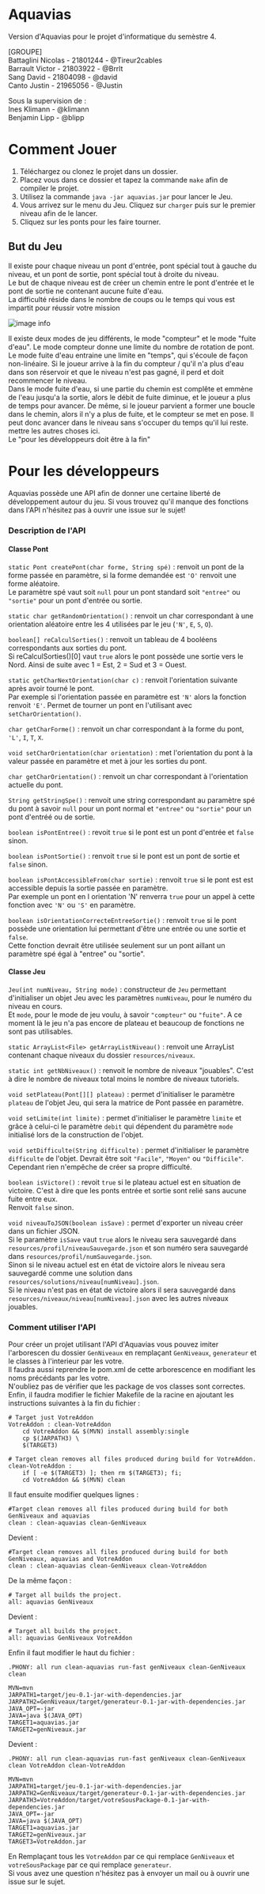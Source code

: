 # Aquavias

Version d'Aquavias pour le projet d'informatique du semèstre 4.  

[GROUPE]  
Battaglini Nicolas - 21801244 - @Tireur2cables  
Barrault Victor - 21803922 - @Brrlt  
Sang David - 21804098 - @david  
Canto Justin - 21965056 - @Justin   

Sous la supervision de :  
Ines Klimann - @klimann  
Benjamin Lipp - @blipp  

# Comment Jouer

1.  Téléchargez ou clonez le projet dans un dossier.
2.  Placez vous dans ce dossier et tapez la commande `make` afin de compiler le projet.
3.  Utilisez la commande `java -jar aquavias.jar` pour lancer le Jeu.
4.  Vous arrivez sur le menu du Jeu. Cliquez sur `charger` puis sur le premier niveau afin de le lancer.
5.  Cliquez sur les ponts pour les faire tourner.


## But du Jeu

Il existe pour chaque niveau un pont d'entrée, pont spécial tout à gauche du niveau, et un pont de sortie, pont spécial tout à droite du niveau.  
Le but de chaque niveau est de créer un chemin entre le pont d'entrée et le pont de sortie ne contenant aucune fuite d'eau.  
La difficulté réside dans le nombre de coups ou le temps qui vous est impartit pour réussir votre mission  

![image info](./resources/img/screenshot_niveau1.png)


Il existe deux modes de jeu différents, le mode "compteur" et le mode "fuite d'eau". Le mode compteur donne une limite du nombre de rotation de pont. Le mode fuite d'eau entraine 
une limite en "temps", qui s'écoule de façon non-linéaire. Si le joueur arrive à la fin du compteur / qu'il n'a plus d'eau dans son réservoir et que le niveau n'est pas
gagné, il perd et doit recommencer le niveau.  
Dans le mode fuite d'eau, si une partie du chemin est complête et emmène de l'eau jusqu'a la sortie, alors le débit de fuite diminue, et le joueur a plus de temps pour avancer. 
De même, si le joueur parvient a former une boucle dans le chemin, alors il n'y a plus de fuite, et le compteur se met en pose. Il peut donc avancer dans le niveau sans
s'occuper du temps qu'il lui reste.
mettre les autres choses ici.  
Le "pour les développeurs doit être à la fin"  




# Pour les développeurs

Aquavias possède une API afin de donner une certaine liberté de développement autour du jeu.
Si vous trouvez qu'il manque des fonctions dans l'API n'hésitez pas à ouvrir une issue sur le sujet!  

### Description de l'API

#### Classe Pont

`static Pont createPont(char forme, String spé)` : renvoit un pont de la forme passée en paramètre, si la forme demandée est `'O'` renvoit une forme aléatoire.  
Le paramètre spé vaut soit `null` pour un pont standard soit `"entree"` ou `"sortie"` pour un pont d'entrée ou sortie.  

`static char getRandomOrientation()` : renvoit un char correspondant à une orientation aléatoire entre les 4 utilisées par le jeu (`'N'`, `E`, `S`, `O`).  

`boolean[] reCalculSorties()` : renvoit un tableau de 4 booléens correspondants aux sorties du pont.  
Si reCalculSorties()[0] vaut `true` alors le pont possède une sortie vers le Nord. Ainsi de suite avec 1 = Est, 2 = Sud et 3 = Ouest.  

`static getCharNextOrientation(char c)` : renvoit l'orientation suivante après avoir tourné le pont.  
Par exemple si l'orientation passée en paramètre est `'N'` alors la fonction renvoit `'E'`. Permet de tourner un pont en l'utilisant avec `setCharOrientation()`.  

`char getCharForme()` : renvoit un char correspondant à la forme du pont, `'L'`, `I`, `T`, `X`.  

`void setCharOrientation(char orientation)` : met l'orientation du pont à la valeur passée en paramètre et met à jour les sorties du pont.  

`char getCharOrientation()` : renvoit un char correspondant à l'orientation actuelle du pont.  

`String getStringSpe()` : renvoit une string correspondant au paramètre spé du pont à savoir `null` pour un pont normal et `"entree"` ou `"sortie"` pour un pont d'entréé ou de sortie.  

`boolean isPontEntree()` : revoit `true` si le pont est un pont d'entrée et `false` sinon.  

`boolean isPontSortie()` : renvoit `true` si le pont est un pont de sortie et `false` sinon.  

`boolean isPontAccessibleFrom(char sortie)` : renvoit `true` si le pont est est accessible depuis la sortie passée en paramètre.  
Par exemple un pont en I orientation 'N' renverra `true` pour un appel à cette fonction avec `'N'` ou `'S'` en paramètre.  

`boolean isOrientationCorrecteEntreeSortie()` : renvoit `true` si le pont possède une orientation lui permettant d'être une entrée ou une sortie et `false`.  
Cette fonction devrait être utilisée seulement sur un pont aillant un paramètre spé égal à "entree" ou "sortie".  

#### Classe Jeu

`Jeu(int numNiveau, String mode)` : constructeur de `Jeu` permettant d'initialiser un objet Jeu avec les paramètres `numNiveau`, pour le numéro du niveau en cours.  
Et `mode`, pour le mode de jeu voulu, à savoir `"compteur"` ou `"fuite"`. A ce moment là le jeu n'a pas encore de plateau et beaucoup de fonctions ne sont pas utilisables.  

`static ArrayList<File> getArrayListNiveau()` : renvoit une ArrayList contenant chaque niveaux du dossier `resources/niveaux`.  

`static int getNbNiveaux()` : renvoit le nombre de niveaux "jouables". C'est à dire le nombre de niveaux total moins le nombre de niveaux tutoriels.  

`void setPlateau(Pont[][] plateau)` : permet d'initialiser le paramètre `plateau` de l'objet Jeu, qui sera la matrice de Pont passée en paramètre.  

`void setLimite(int limite)` : permet d'initialiser le paramètre `limite` et grâce à celui-ci le paramètre `debit` qui dépendent du paramètre `mode` initialisé lors de la construction de l'objet.  

`void setDifficulte(String difficulte)` : permet d'initialiser le paramètre `difficulte` de l'objet. Devrait être soit `"Facile"`, `"Moyen"` ou `"Difficile"`.  
Cependant rien n'empêche de créer sa propre difficulté.  

`boolean isVictore()` : revoit `true` si le plateau actuel est en situation de victoire. C'est à dire que les ponts entrée et sortie sont relié sans aucune fuite entre eux.  
Renvoit `false` sinon.  

`void niveauToJSON(boolean isSave)` : permet d'exporter un niveau créer dans un fichier JSON.  
Si le paramètre `isSave` vaut `true` alors le niveau sera sauvegardé dans `resources/profil/niveauSauvegarde.json` et son numéro sera sauvegardé dans `resources/profil/numSauvegarde.json`.  
Sinon si le niveau actuel est en état de victoire alors le niveau sera sauvegardé comme une solution dans `resources/solutions/niveau[numNiveau].json`.  
Si le niveau n'est pas en état de victoire alors il sera sauvegardé dans `resources/niveaux/niveau[numNiveau].json` avec les autres niveaux jouables.  

### Comment utiliser l'API

Pour créer un projet utilisant l'API d'Aquavias vous pouvez imiter l'arborescen du dossier `GenNiveaux` en remplaçant `GenNiveaux`, `generateur` et le classes à l'interieur par les votre.  
Il faudra aussi reprendre le pom.xml de cette arborescence en modifiant les noms précédants par les votre.  
N'oubliez pas de vérifier que les package de vos classes sont correctes.  
Enfin, il faudra modifier le fichier Makefile de la racine en ajoutant les instructions suivantes à la fin du fichier :  
```  
# Target just VotreAddon
VotreAddon : clean-VotreAddon
	cd VotreAddon && $(MVN) install assembly:single
	cp $(JARPATH3) \
   	$(TARGET3)

# Target clean removes all files produced during build for VotreAddon.
clean-VotreAddon :
	if [ -e $(TARGET3) ]; then rm $(TARGET3); fi;
	cd VotreAddon && $(MVN) clean
```  
Il faut ensuite modifier quelques lignes :  
```  
#Target clean removes all files produced during build for both GenNiveaux and aquavias
clean : clean-aquavias clean-GenNiveaux
```  
Devient :  
```  
#Target clean removes all files produced during build for both GenNiveaux, aquavias and VotreAddon
clean : clean-aquavias clean-GenNiveaux clean-VotreAddon
```  
De la même façon :  
```  
# Target all builds the project.
all: aquavias GenNiveaux
```  
Devient :  
```  
# Target all builds the project.
all: aquavias GenNiveaux VotreAddon
```  
Enfin il faut modifier le haut du fichier :  
```  
.PHONY: all run clean-aquavias run-fast genNiveaux clean-GenNiveaux clean

MVN=mvn
JARPATH1=target/jeu-0.1-jar-with-dependencies.jar
JARPATH2=GenNiveaux/target/generateur-0.1-jar-with-dependencies.jar
JAVA_OPT=-jar
JAVA=java $(JAVA_OPT)
TARGET1=aquavias.jar
TARGET2=genNiveaux.jar
```  
Devient :  
```  
.PHONY: all run clean-aquavias run-fast genNiveaux clean-GenNiveaux clean VotreAddon clean-VotreAddon

MVN=mvn
JARPATH1=target/jeu-0.1-jar-with-dependencies.jar
JARPATH2=GenNiveaux/target/generateur-0.1-jar-with-dependencies.jar
JARPATH3=VotreAddon/target/votreSousPackage-0.1-jar-with-dependencies.jar
JAVA_OPT=-jar
JAVA=java $(JAVA_OPT)
TARGET1=aquavias.jar
TARGET2=genNiveaux.jar
TARGET3=VotreAddon.jar
```  
En Remplaçant tous les `VotreAddon` par ce qui remplace `GenNiveaux` et `votreSousPackage` par ce qui remplace `generateur`.  
Si vous avez une question n'hésitez pas à envoyer un mail ou à ouvrir une issue sur le sujet.
